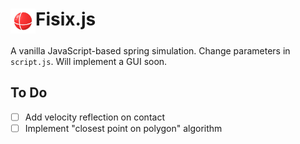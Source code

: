 <h1><img src=/logo/logo-white.png height=40px style="vertical-align:text-top">Fisix.js</h1>
A vanilla JavaScript-based spring simulation. Change parameters in <code>script.js</code>. Will implement a GUI soon.

## To Do
- [ ] Add velocity reflection on contact
- [ ] Implement "closest point on polygon" algorithm
